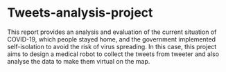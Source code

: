 # Tweets-analysis-project
This report provides an analysis and evaluation of the current situation of COVID-19, which people stayed home, and the government implemented self-isolation to avoid the risk of virus spreading. In this case, this project aims to design a medical robot to collect the tweets from tweeter and also analyse the data to make them virtual on the map.
